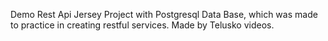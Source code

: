 Demo Rest Api Jersey Project with Postgresql Data Base, which was made to practice 
in creating restful services. Made by Telusko videos.